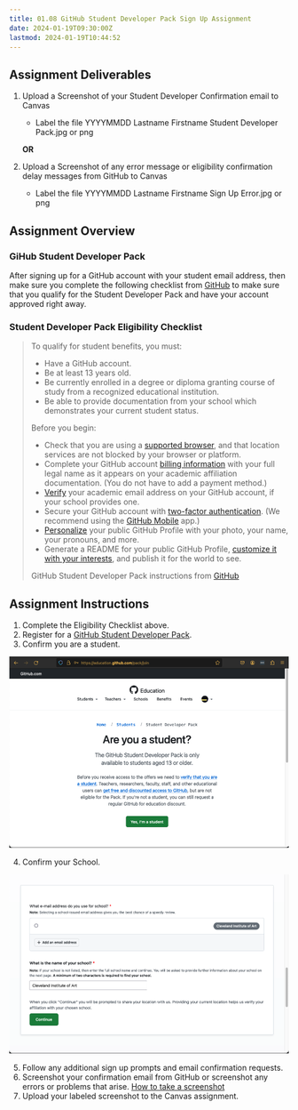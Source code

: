 ```yaml
---
title: 01.08 GitHub Student Developer Pack Sign Up Assignment
date: 2024-01-19T09:30:00Z
lastmod: 2024-01-19T10:44:52
---
```


## Assignment Deliverables

1. Upload a Screenshot of your Student Developer Confirmation email to Canvas

   - Label the file YYYYMMDD Lastname Firstname Student Developer Pack.jpg or png

   **OR**

2. Upload a Screenshot of any error message or eligibility confirmation delay messages from GitHub to Canvas
   - Label the file YYYYMMDD Lastname Firstname Sign Up Error.jpg or png

## Assignment Overview

### GiHub Student Developer Pack

After signing up for a GitHub account with your student email address, then make sure you complete the following checklist from [GitHub](https://education.github.com/discount_requests/application) to make sure that you qualify for the Student Developer Pack and have your account approved right away.

### Student Developer Pack Eligibility Checklist

> To qualify for student benefits, you must:
>
> - Have a GitHub account.
> - Be at least 13 years old.
> - Be currently enrolled in a degree or diploma granting course of study from a recognized educational institution.
> - Be able to provide documentation from your school which demonstrates your current student status.
>
> Before you begin:
>
> - Check that you are using a [supported browser](https://docs.github.com/en/get-started/using-github/supported-browsers), and that location services are not blocked by your browser or platform.
> - Complete your GitHub account [billing information](https://github.com/settings/billing/payment_information) with your full legal name as it appears on your academic affiliation documentation. (You do not have to add a payment method.)
> - [Verify](https://docs.github.com/en/account-and-profile/setting-up-and-managing-your-personal-account-on-github/managing-email-preferences/adding-an-email-address-to-your-github-account) your academic email address on your GitHub account, if your school provides one.
> - Secure your GitHub account with [two-factor authentication](https://docs.github.com/en/authentication/securing-your-account-with-two-factor-authentication-2fa). (We recommend using the [GitHub Mobile](https://docs.github.com/en/authentication/securing-your-account-with-two-factor-authentication-2fa/configuring-two-factor-authentication#configuring-two-factor-authentication-using-github-mobile) app.)
> - [Personalize](https://docs.github.com/en/account-and-profile/setting-up-and-managing-your-github-profile/customizing-your-profile/personalizing-your-profile) your public GitHub Profile with your photo, your name, your pronouns, and more.
> - Generate a README for your public GitHub Profile, [customize it with your interests](https://docs.github.com/en/account-and-profile/setting-up-and-managing-your-github-profile/customizing-your-profile/managing-your-profile-readme), and publish it for the world to see.
>
> GitHub Student Developer Pack instructions from [GitHub](https://education.github.com/discount_requests/application)

## Assignment Instructions

1. Complete the Eligibility Checklist above.
2. Register for a [GitHub Student Developer Pack](https://education.github.com/pack).
3. Confirm you are a student.

[![GitHub Student Developer Pack Student Confirmation Page](./2024-01-19-github-student-developer-pack-student-confirmation.png)](./2024-01-19-github-student-developer-pack-student-confirmation.png)

4. Confirm your School.

[![GitHub Student Developer Pack School Confirmation](./2024-01-19-github-student-developer-pack-school-entry.png)](./2024-01-19-github-student-developer-pack-school-entry.png)

5. Follow any additional sign up prompts and email confirmation requests.
6. Screenshot your confirmation email from GitHub or screenshot any errors or problems that arise. [How to take a screenshot](../../../../software/how-to-take-a-screenshot.md)
7. Upload your labeled screenshot to the Canvas assignment.
